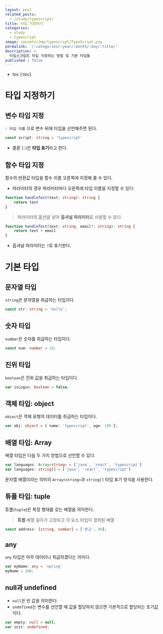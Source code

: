```yaml
---
layout: post
related_posts:
  - /study/typescript/
title: 타입 지정하기
categories:
  - study
  - typescript
image: /assets/img/typescript/TypeScript.png
permalink: '/:categories/:year/:month/:day/:title/'
description: >
  타입스크립트 타입 지정하는 방법 및 기본 타입들
published : false
---
```


* toc
{:toc}

# 타입 지정하기

## 변수 타입 지정

`: 타입 이름` 으로 변수 뒤에 타입을 선언해주면 된다.

```ts
const script: string = 'typescript' 
```

- 콜론 (`:`)은 **타입 표기**라고 한다.

## 함수 타입 지정

함수의 반환값 타입을 함수 이름 오른쪽에 지정해 줄 수 있다.

- 파라미터의 경우 파라미터마다 오른쪽에 타입 이름을 지정할 수 있다.

```ts
function handleTest(text: string): string {
	return text
}
```

> 파라미터의 옵션을 넣어 **옵셔널 파라미터**로 사용할 수 있다.

```ts
function handleTest(text: string, email?: string): string {
	return text + email
}
```

- 옵셔널 파라미터는 `?`로 표기한다.

# 기본 타입

## 문자열 타입

`string`은 문자열을 취급하는 타입이다.

```ts
const str: string = 'hello';
```

## 숫자 타입

`number`은 숫자를 취급하는 타입이다.

```ts
const num: number = 10;
```

## 진위 타입

`boolean`은 진위 값을 취급하는 타입이다.

```ts
var isLogin: boolean = false;
```

## 객체 타입: object

`object`은 객체 유형의 데이터를 취급하는 타입이다.

```ts
var obj: object = { name: 'typescript', age: 100 };
```

## 배열 타입: Array

배열 타입은 다음 두 가지 방법으로 선언할 수 있다.

```ts
var languages: Array<string> = ['java', 'react', 'typescript']
var languages: string[] = ['java', 'react', 'typescript']
```

문자열 배열이라는 의미의 `Array<string>`과 `string[]` 타입 표기 방식을 사용한다.

## 튜플 타입: tuple

튜플(`tuple`)은 특정 형태를 갖는 배열을 의미한다.

> <strong class="orange_">튜플</strong>
> 배열 길이가 고정되고 각 요소 타입이 정의된 배열


```ts
const address: [string, number] = ['판교', 40];
```

## any

`any` 타입은 아무 데이터나 취급하겠다는 의미다.

```ts
var myName: any = 'spring'
myName = 100;
```

## null과 undefined

- `null`은 빈 값을 의미한다.
- `undefined`는 변수를 선언할 때 값을 할당하지 않으면 기본적으로 할당되는 초기값이다.

```ts
var empty: null = null;
var init: undefined;
```